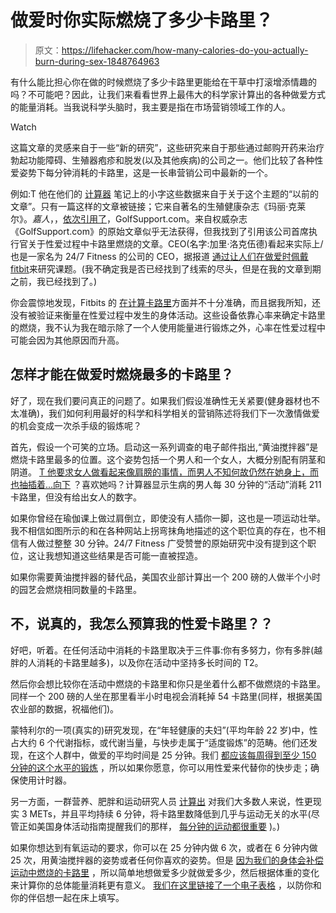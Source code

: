 # 做爱时你实际燃烧了多少卡路里？

> 原文：<https://lifehacker.com/how-many-calories-do-you-actually-burn-during-sex-1848764963>

有什么能比担心你在做的时候燃烧了多少卡路里更能给在干草中打滚增添情趣的吗？不可能吧？因此，让我们来看看世界上最伟大的科学家计算出的各种做爱方式的能量消耗。当我说科学头脑时，我主要是指在市场营销领域工作的人。

Watch

这篇文章的灵感来自于一些“新的研究”，这些研究来自于那些通过邮购开药来治疗勃起功能障碍、生殖器疱疹和脱发(以及其他疾病)的公司之一。他们比较了各种性爱姿势下每分钟消耗的卡路里，这是一长串营销公司中最新的一个。

例如:T 他在他们的 [计算器](https://www.frommars.com/sex-calculator) 笔记上的小字这些数据来自于关于这个主题的“以前的文章”。只有一篇这样的文章被链接；它来自著名的生殖健康杂志《玛丽·克莱尔》。*嘉人*，，[依次引用了](https://www.marieclaire.co.uk/life/lockdown-sexercise-sex-positions-burning-calories-702841)，GolfSupport.com。来自权威杂志《GolfSupport.com》的原始文章似乎无法获得，但我找到了引用该公司首席执行官关于性爱过程中卡路里燃烧的文章。CEO(名字:加里·洛克伍德)看起来实际上/也是一家名为 24/7 Fitness 的公司的 CEO，据报道 [通过让人们在做爱时佩戴 fitbit](https://www.dailymail.co.uk/femail/article-7533699/How-calories-burn-sex-revealed.html)来研究课题。(我不确定我是否已经找到了线索的尽头，但是在我的文章到期之前，我已经找到了。)

你会震惊地发现，Fitbits 的 [在计算卡路里](https://www.ingentaconnect.com/content/png/ajhb/2019/00000043/00000003/art00005)方面并不十分准确，而且据我所知，还没有被验证来衡量在性爱过程中发生的身体活动。这些设备依靠心率来确定卡路里的燃烧，我不认为我在暗示除了一个人使用能量进行锻炼之外，心率在性爱过程中可能会因为其他原因而升高。

## 怎样才能在做爱时燃烧最多的卡路里？

好了，现在我们要问真正的问题了。如果我们假设准确性无关紧要(健身器材也不太准确)，我们如何利用最好的科学和科学相关的营销陈述将我们下一次激情做爱的机会变成一次杀手级的锻炼呢？

首先，假设一个可笑的立场。启动这一系列调查的电子邮件指出,“黄油搅拌器”是燃烧卡路里最多的位置。这个姿势包括一个男人和一个女人，大概分别配有阴茎和阴道。 [T 他要求女人做看起来像肩膀的事情，而男人不知何故仍然在她身上，而也抽插着...向下](https://www.kinkly.com/definition/469/the-butter-churner-position) ？喜欢她吗？计算器显示生病的男人每 30 分钟的“活动”消耗 211 卡路里，但没有给出女人的数字。

如果你曾经在瑜伽课上做过肩倒立，即使没有人插你一脚，这也是一项运动壮举。我不相信如图所示的和在各种网站上拐弯抹角地描述的这个职位真的存在，也不相信有人做过整整 30 分钟。24/7 Fitness 广受赞誉的原始研究中没有提到这个职位，这让我想知道这些结果是否可能一直被捏造。

如果你需要黄油搅拌器的替代品，美国农业部计算出一个 200 磅的人做半个小时的园艺会燃烧相同数量的卡路里。

## 不，说真的，我怎么预算我的性爱卡路里？？

好吧，听着。在任何活动中消耗的卡路里取决于三件事:你有多努力，你有多胖(越胖的人消耗的卡路里越多)，以及你在活动中坚持多长时间的 T2。

然后你会想比较你在活动中燃烧的卡路里和你只是坐着什么都不做燃烧的卡路里。同样一个 200 磅的人坐在那里看半小时电视会消耗掉 54 卡路里(同样，根据美国农业部的数据，祝福他们)。

蒙特利尔的一项(真实的)研究发现，在“年轻健康的夫妇”(平均年龄 22 岁)中，性占大约 6 个代谢指标，或代谢当量，与快步走属于“适度锻炼”的范畴。他们还发现，在这个人群中，做爱的平均时间是 25 分钟。我们 [都应该每周得到至少 150 分钟的这个水平的锻炼](https://lifehacker.com/how-much-exercise-do-i-really-need-1823708126) ，所以如果你愿意，你可以用性爱来代替你的快步走；确保使用计时器。

另一方面，一群营养、肥胖和运动研究人员 [计算出](https://www.nejm.org/doi/full/10.1056/NEJMsa1208051) 对我们大多数人来说，性更现实 3 METs，并且平均持续 6 分钟，将卡路里数降低到几乎与运动无关的水平(尽管正如美国身体活动指南提醒我们的那样， [每分钟的运动都很重要](https://lifehacker.com/the-new-exercise-guidelines-are-even-easier-to-meet-1830380875) )。)

如果你想达到有氧运动的要求，你可以在 25 分钟内做 6 次，或者在 6 分钟内做 25 次，用黄油搅拌器的姿势或者任何你喜欢的姿势。但是 [因为我们的身体会补偿运动中燃烧的卡路里](https://lifehacker.com/exercise-doesnt-burn-as-many-extra-calories-as-you-thin-1847333493) ，所以简单地想做爱多少就做爱多少，然后根据体重的变化来计算你的总体能量消耗更有意义。 [我们在这里链接了一个电子表格](https://lifehacker.com/how-to-find-out-how-many-calories-you-really-burn-1834752318) ，以防你和你的伴侣想一起在床上填写。